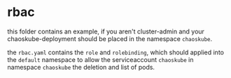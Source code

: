 # rbac

this folder contains an example, if you aren't cluster-admin and your chaoskube-deployment should be placed in the namespace `chaoskube`.

the `rbac.yaml` contains the `role` and `rolebinding`, which should applied into the `default` namespace to allow the serviceaccount `chaoskube`
in namespace `chaoskube` the deletion and list of pods.
